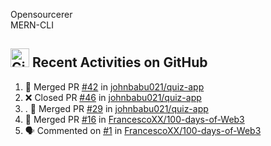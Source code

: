 


Opensourcerer<br>
MERN-CLI




## <a href="https://github.com/johnbabu021"><img src="https://github.com/johnbabu021/johnbabu021/blob/main/untitled-2_5.png" title="GitHub" alt="GitHub" width="30"/></a> Recent Activities on GitHub

<!--START_SECTION:activity-->
1. 🎉 Merged PR [#42](https://github.com/johnbabu021/quiz-app/pull/42) in [johnbabu021/quiz-app](https://github.com/johnbabu021/johnbabu021)
2. ❌ Closed PR [#46](https://github.com/johnbabu021/quiz-app/pull/46) in [johnbabu021/quiz-app](https://github.com/johnbabu021/johnbabu021)
3. . 🎉 Merged PR [#29](https://github.com/johnbabu021/quiz-app/pull/29) in [johnbabu021/quiz-app](https://github.com/johnbabu021/johnbabu021)
4. 🎉 Merged PR [#16](https://github.com/johnbabu021/quiz-app/pull/16) in [FrancescoXX/100-days-of-Web3](https://github.com/johnbabu021/johnbabu021)
5. 🗣 Commented on [#1](https://github.com/FrancescoXX/100-days-of-Web3/issues/1) in [FrancescoXX/100-days-of-Web3](https://github.com/FrancescoXX/100-days-of-Web3)
<!--END_SECTION:activity-->

